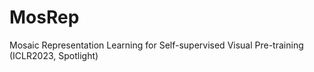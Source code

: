 # MosRep
Mosaic Representation Learning for Self-supervised Visual Pre-training (ICLR2023, Spotlight)

